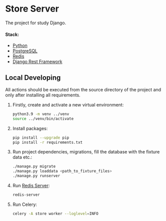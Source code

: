 # Store Server

The project for study Django.

#### Stack:

- [Python](https://www.python.org/downloads/)
- [PostgreSQL](https://www.postgresql.org/)
- [Redis](https://redis.io/)
- [Django Rest Framework](https://www.django-rest-framework.org/)

## Local Developing

All actions should be executed from the source directory of the project and only after installing all requirements.

1. Firstly, create and activate a new virtual environment:
   ```bash
   python3.9 -m venv ../venv
   source ../venv/bin/activate
   ```
   
2. Install packages:
   ```bash
   pip install --upgrade pip
   pip install -r requirements.txt
   ```
   
3. Run project dependencies, migrations, fill the database with the fixture data etc.:
   ```bash
   ./manage.py migrate
   ./manage.py loaddata <path_to_fixture_files>
   ./manage.py runserver 
   ```
   
4. Run [Redis Server](https://redis.io/docs/getting-started/installation/):
   ```bash
   redis-server
   ```
   
5. Run Celery:
   ```bash
   celery -A store worker --loglevel=INFO
   ```
